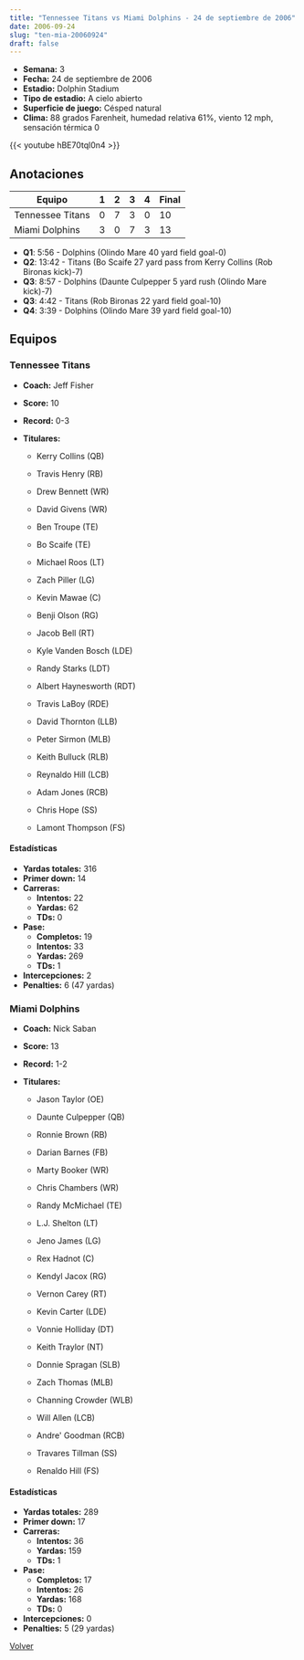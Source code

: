 ```yaml
---
title: "Tennessee Titans vs Miami Dolphins - 24 de septiembre de 2006"
date: 2006-09-24
slug: "ten-mia-20060924"
draft: false
---
```


- **Semana:** 3
- **Fecha:** 24 de septiembre de 2006
- **Estadio:** Dolphin Stadium
- **Tipo de estadio:** A cielo abierto
- **Superficie de juego:** Césped natural
- **Clima:** 88 grados Farenheit, humedad relativa 61%, viento 12 mph, sensación térmica 0


{{< youtube hBE70tql0n4 >}}


## Anotaciones
| Equipo | 1 | 2 | 3 | 4 | Final |
|--------|---|---|---|---|-------|
| Tennessee Titans  | 0 | 7 | 3 | 0  | 10 |
| Miami Dolphins  | 3 | 0 | 7 | 3  | 13 |
- **Q1**: 5:56 - Dolphins (Olindo Mare 40 yard field goal-0)
- **Q2**: 13:42 - Titans (Bo Scaife 27 yard pass from Kerry Collins (Rob Bironas kick)-7)
- **Q3**: 8:57 - Dolphins (Daunte Culpepper 5 yard rush (Olindo Mare kick)-7)
- **Q3**: 4:42 - Titans (Rob Bironas 22 yard field goal-10)
- **Q4**: 3:39 - Dolphins (Olindo Mare 39 yard field goal-10)


## Equipos


### Tennessee Titans
* **Coach:** Jeff Fisher
* **Score:** 10
* **Record:** 0-3
* **Titulares:** 

  * Kerry Collins (QB) 

  * Travis Henry (RB) 

  * Drew Bennett (WR) 

  * David Givens (WR) 

  * Ben Troupe (TE) 

  * Bo Scaife (TE) 

  * Michael Roos (LT) 

  * Zach Piller (LG) 

  * Kevin Mawae (C) 

  * Benji Olson (RG) 

  * Jacob Bell (RT) 

  * Kyle Vanden Bosch (LDE) 

  * Randy Starks (LDT) 

  * Albert Haynesworth (RDT) 

  * Travis LaBoy (RDE) 

  * David Thornton (LLB) 

  * Peter Sirmon (MLB) 

  * Keith Bulluck (RLB) 

  * Reynaldo Hill (LCB) 

  * Adam Jones (RCB) 

  * Chris Hope (SS) 

  * Lamont Thompson (FS) 

#### Estadísticas
* **Yardas totales:** 316
* **Primer down:** 14
* **Carreras:**
  * **Intentos:** 22
  * **Yardas:** 62
  * **TDs:** 0
* **Pase:**
  * **Completos:** 19
  * **Intentos:** 33
  * **Yardas:** 269
  * **TDs:** 1
* **Intercepciones:** 2
* **Penalties:** 6 (47 yardas)

### Miami Dolphins
* **Coach:** Nick Saban
* **Score:** 13
* **Record:** 1-2
* **Titulares:** 

  * Jason Taylor (OE) 

  * Daunte Culpepper (QB) 

  * Ronnie Brown (RB) 

  * Darian Barnes (FB) 

  * Marty Booker (WR) 

  * Chris Chambers (WR) 

  * Randy McMichael (TE) 

  * L.J. Shelton (LT) 

  * Jeno James (LG) 

  * Rex Hadnot (C) 

  * Kendyl Jacox (RG) 

  * Vernon Carey (RT) 

  * Kevin Carter (LDE) 

  * Vonnie Holliday (DT) 

  * Keith Traylor (NT) 

  * Donnie Spragan (SLB) 

  * Zach Thomas (MLB) 

  * Channing Crowder (WLB) 

  * Will Allen (LCB) 

  * Andre' Goodman (RCB) 

  * Travares Tillman (SS) 

  * Renaldo Hill (FS) 

#### Estadísticas
* **Yardas totales:** 289
* **Primer down:** 17
* **Carreras:**
  * **Intentos:** 36
  * **Yardas:** 159
  * **TDs:** 1
* **Pase:**
  * **Completos:** 17
  * **Intentos:** 26
  * **Yardas:** 168
  * **TDs:** 0
* **Intercepciones:** 0
* **Penalties:** 5 (29 yardas)


[Volver](/historia/2006)
